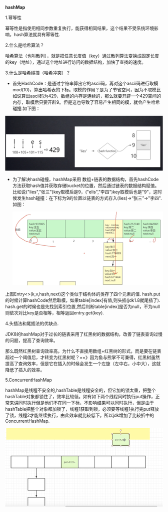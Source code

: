 **hashMap**

1.幂等性

​		幂等性是指使用相同参数重复执行，能获得相同结果，这个结果不受系统环境影响，hash算法就具有幂等性.

2.什么是哈希算法？

​	哈希算法（也叫散列），就是把任意长度值（key）通过散列算法变换成固定长度的key（地址），通过这个地址进行访问的数据结构，加快了查找的速度。

3.什么是哈希碰撞（哈希冲突）？

- 首先HashCode：是通过字符串算出它的ascii码，再对这个ascii码进行取模mod(10)，算出哈希表的下标。取模的作用？是为了节省空间，因为不取模比如说算出ascii码为429，数组的内存是连续的，那么就要开辟一个429空间的内存，取模后只要开辟9。但是这也导致了容易产生相同的模，就会产生哈希碰撞.如下图：

![](./images/6.jpg)

- 为了解决hash碰撞，hashMap采用 数组+链表的数据结构，首先hashCode方法获取hash值并获取存储bucket的位置，然后通过链表的数据结构赋值。比如说("lies","张三")key取模后是9，("elis","李四")key取模后也是"9"，这时候发生hash碰撞：在下标为9的位置以链表的方式存入(lies)->“张三”->"李四".如图：

  ![](./images/7.jpg)

上图Entry<>(k,v,hash,next)这个类似于结构体的类存了四个元素的值. hash.put的时候计算hashCode然后取模，如果table[index]有值,则头插(jdk1.8就尾插了).  hash.get的时候也是先找到索引位置,然后判断table[index]是否为null，不为null则依次对比key是否相等，相等返回entry.get(key).

4.头插法和尾插法的优缺点.

​		JDK8的hashMap对于过长的链表采用了红黑树的数据结构，改善了链表查询过慢的问题，提高了查询效率。

那么既然红黑树查询效率高，为什么不直接用数组+红黑树的形式，而是要在链表超过一个阈值后，才转变为红黑树呢？==》因为鱼与熊掌不可兼得，红黑树虽然提高了查询效率，但是它在插入的时候会发生一个左旋（左中右，小中大），这就降低了插入的效率。

5.ConcurrentHashMap

​	hashMap是线程不安全的,hashTable是线程安全的，但它加的锁太重，把整个hashTable对象都锁住了，效率比较低。如有如下两个线程同时执行put操作，正常来讲同时执行但是他们不在同一下标，不影响结果可以同时执行，但是由于hashTable把整个对象都加锁了，线程1获取到锁，必须要等线程1执行完put释放了锁，线程2才能继续执行，由此效率就比较低下。所以jdk增加了比较折中的ConcurrentHashMap.

![](./images/8.jpg)



























